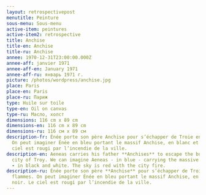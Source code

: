 ```yaml
---
layout: retrospectivepost
menutitle: Peinture
sous-menu: Sous-menu
active-item: peintures
active-item2: retrospective
title: Anchise
title-en: Anchise
title-ru: Anchise
annee: 1970-12-31T23:00:00.000Z
annee-aff: janvier 1971
annee-aff-en: January 1971
annee-aff-ru: январь 1971 г.
picture: /photos/wordpress/anchise.jpg
place: Paris
place-en: Paris
place-ru: Париж
type: Huile sur toile
type-en: Oil on canvas
type-ru: Масло, холст
dimensions: 116 cm x 89 cm
dimensions-en: 116 cm x 89 cm
dimensions-ru: 116 см x 89 см
description-fr: Énée porte son père Anchise pour s’échapper de Troie en flammes.
  On peut imaginer Énée en bleu portant le massif Anchise, en blanc et noir. Le
  ciel est rougi par l’incendie de la ville.
description-en: Aeneas carries his father **Anchises** to escape the burning
  city of Troy. We can imagine Aeneas - in blue - carrying the massive Anchises
  - in black and white. The sky is red with the city fire.
description-ru: Énée porte son père **Anchise** pour s’échapper de Troie en
  flammes. On peut imaginer Énée en bleu portant le massif Anchise, en blanc et
  noir. Le ciel est rougi par l’incendie de la ville.
---
```


